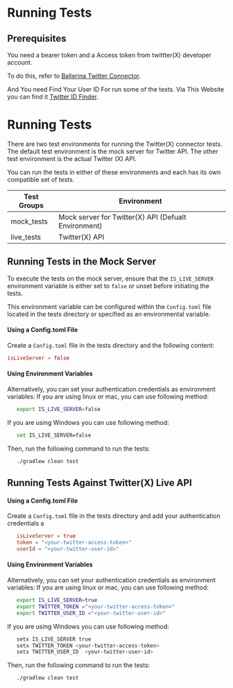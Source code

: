 # Running Tests

## Prerequisites
You need a bearer token and a Access token from twittter(X) developer account.

To do this, refer to [Ballerina Twitter Connector](https://github.com/ballerina-platform/module-ballerinax-twitter/blob/main/ballerina/Module.md).

And You need Find Your User ID For run some of the tests.
Via This Website you can find it [Twitter ID Finder](https://twiteridfinder.com/).

                                   

# Running Tests

There are two test environments for running the Twitter(X) connector tests. The default test environment is the mock server for Twitter API. The other test environment is the actual Twitter (X) API. 

You can run the tests in either of these environments and each has its own compatible set of tests.

 Test Groups | Environment                                       
-------------|---------------------------------------------------
 mock_tests  | Mock server for Twitter(X) API (Defualt Environment) 
 live_tests  | Twitter(X) API                                       

## Running Tests in the Mock Server

To execute the tests on the mock server, ensure that the `IS_LIVE_SERVER` environment variable is either set to `false` or unset before initiating the tests. 

This environment variable can be configured within the `Config.toml` file located in the tests directory or specified as an environmental variable.

#### Using a Config.toml File

Create a `Config.toml` file in the tests directory and the following content:

```toml
isLiveServer = false
```

#### Using Environment Variables

Alternatively, you can set your authentication credentials as environment variables:
If you are using linux or mac, you can use following method:
```bash
   export IS_LIVE_SERVER=false
```
If you are using Windows you can use following method:
```bash
   set IS_LIVE_SERVER=false
```
Then, run the following command to run the tests:

```bash
   ./gradlew clean test
```

## Running Tests Against Twitter(X) Live API

#### Using a Config.toml File

Create a `Config.toml` file in the tests directory and add your authentication credentials a

```toml
   isLiveServer = true
   token = "<your-twitter-access-token>"
   userId = "<your-twitter-user-id>"
```

#### Using Environment Variables

Alternatively, you can set your authentication credentials as environment variables:
If you are using linux or mac, you can use following method:
```bash
   export IS_LIVE_SERVER=true
   export TWITTER_TOKEN ="<your-twitter-access-token>"
   export TWITTER_USER_ID ="<your-twitter-user-id>"
```

If you are using Windows you can use following method:
```bash
   setx IS_LIVE_SERVER true
   setx TWITTER_TOKEN <your-twitter-access-token>
   setx TWITTER_USER_ID  <your-twitter-user-id>
```
Then, run the following command to run the tests:

```bash
   ./gradlew clean test 
```
